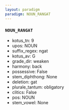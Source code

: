 ```yaml
---
layout: paradigm
paradigm: NOUN_RANGAT
---
```

### ` NOUN_RANGAT `


* kotus_tn: 9
* upos: NOUN
* suffix_regex: ngat
* kotus_av: G
* grade_dir: weaken
* harmony: back
* possessive: False
* stem_diphthong: None
* deletion: gat
* plurale_tantum: obligatory
* clitics: False
* pos: NOUN
* stem_vowel: None
